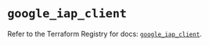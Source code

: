 # `google_iap_client`

Refer to the Terraform Registry for docs: [`google_iap_client`](https://registry.terraform.io/providers/hashicorp/google/6.21.0/docs/resources/iap_client).
